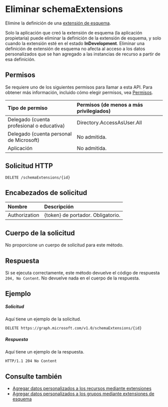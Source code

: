 # <a name="delete-schemaextension"></a>Eliminar schemaExtensions

Elimine la definición de una [extensión de esquema](../resources/schemaExtension.md).

Solo la aplicación que creó la extensión de esquema (la aplicación propietaria) puede eliminar la definición de la extensión de esquema, y solo cuando la extensión esté en el estado **InDevelopment**. Eliminar una definición de extensión de esquema no afecta al acceso a los datos personalizados que se han agregado a las instancias de recurso a partir de esa definición.


## <a name="permissions"></a>Permisos
Se requiere uno de los siguientes permisos para llamar a esta API. Para obtener más información, incluido cómo elegir permisos, vea [Permisos](../../../concepts/permissions_reference.md).


|Tipo de permiso      | Permisos (de menos a más privilegiados)              | 
|:--------------------|:---------------------------------------------------------| 
|Delegado (cuenta profesional o educativa) | Directory.AccessAsUser.All    | 
|Delegado (cuenta personal de Microsoft) | No admitida.    | 
|Aplicación | No admitida. | 

## <a name="http-request"></a>Solicitud HTTP
<!-- { "blockType": "ignored" } -->
```http
DELETE /schemaExtensions/{id}
```

## <a name="request-headers"></a>Encabezados de solicitud
| Nombre      |Descripción|
|:----------|:----------|
| Authorization  | {token} de portador. Obligatorio. |
 

## <a name="request-body"></a>Cuerpo de la solicitud
No proporcione un cuerpo de solicitud para este método.

## <a name="response"></a>Respuesta

Si se ejecuta correctamente, este método devuelve el código de respuesta `204, No Content`. No devuelve nada en el cuerpo de la respuesta.

## <a name="example"></a>Ejemplo
##### <a name="request"></a>Solicitud
Aquí tiene un ejemplo de la solicitud.
<!-- {
  "blockType": "request",
  "name": "delete_schemaextension"
}-->
```http
DELETE https://graph.microsoft.com/v1.0/schemaExtensions/{id}
```
##### <a name="response"></a>Respuesta
Aquí tiene un ejemplo de la respuesta. 
<!-- {
  "blockType": "response",
  "truncated": true
} -->
```http
HTTP/1.1 204 No Content
```

## <a name="see-also"></a>Consulte también

- [Agregar datos personalizados a los recursos mediante extensiones](../../../concepts/extensibility_overview.md)
- [Agregar datos personalizados a los grupos mediante extensiones de esquema](../../../concepts/extensibility_schema_groups.md)

<!-- uuid: 8fcb5dbc-d5aa-4681-8e31-b001d5168d79
2015-10-25 14:57:30 UTC -->
<!-- {
  "type": "#page.annotation",
  "description": "Delete schemaExtension",
  "keywords": "",
  "section": "documentation",
  "tocPath": ""
}-->